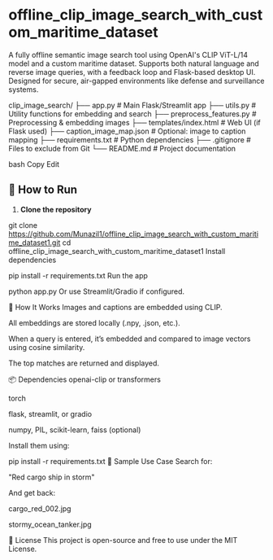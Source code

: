 # offline_clip_image_search_with_custom_maritime_dataset
A fully offline semantic image search tool using OpenAI's CLIP ViT-L/14 model and a custom maritime dataset. Supports both natural language and reverse image queries, with a feedback loop and Flask-based desktop UI. Designed for secure, air-gapped environments like defense and surveillance systems.

clip_image_search/
├── app.py # Main Flask/Streamlit app
├── utils.py # Utility functions for embedding and search
├── preprocess_features.py # Preprocessing & embedding images
├── templates/index.html # Web UI (if Flask used)
├── caption_image_map.json # Optional: image to caption mapping
├── requirements.txt # Python dependencies
├── .gitignore # Files to exclude from Git
└── README.md # Project documentation

bash
Copy
Edit

## 🚀 How to Run

1. **Clone the repository**

git clone https://github.com/Munazil1/offline_clip_image_search_with_custom_maritime_dataset1.git
cd offline_clip_image_search_with_custom_maritime_dataset1
Install dependencies


pip install -r requirements.txt
Run the app

python app.py
Or use Streamlit/Gradio if configured.

🧠 How It Works
Images and captions are embedded using CLIP.

All embeddings are stored locally (.npy, .json, etc.).

When a query is entered, it’s embedded and compared to image vectors using cosine similarity.

The top matches are returned and displayed.

📦 Dependencies
openai-clip or transformers

torch

flask, streamlit, or gradio

numpy, PIL, scikit-learn, faiss (optional)

Install them using:

pip install -r requirements.txt
📸 Sample Use Case
Search for:

"Red cargo ship in storm"

And get back:

cargo_red_002.jpg

stormy_ocean_tanker.jpg

📄 License
This project is open-source and free to use under the MIT License.
